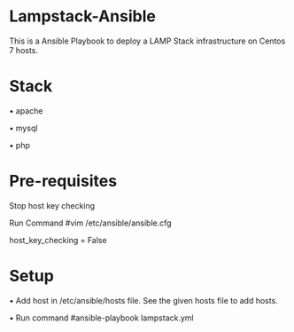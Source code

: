 # Lampstack-Ansible


This is a Ansible Playbook to deploy a LAMP Stack infrastructure on Centos 7 hosts.

# Stack
•	apache

•	mysql

•	php


# Pre-requisites
Stop host key checking

Run Command #vim /etc/ansible/ansible.cfg 

host_key_checking = False

# Setup
•	Add host in /etc/ansible/hosts file. See the given hosts file to add hosts.

•	Run command #ansible-playbook lampstack.yml

